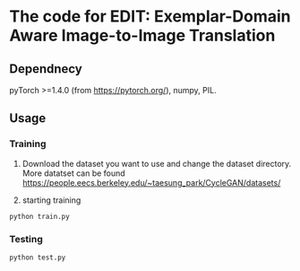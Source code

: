 # The code for EDIT: Exemplar-Domain Aware Image-to-Image Translation

## Dependnecy
pyTorch >=1.4.0 (from https://pytorch.org/), numpy, PIL.
## Usage

### Training
1. Download the dataset you want to use and change the dataset directory. More datatset can be found https://people.eecs.berkeley.edu/~taesung_park/CycleGAN/datasets/

2. starting training

```python train.py```
 
### Testing
```python test.py```


